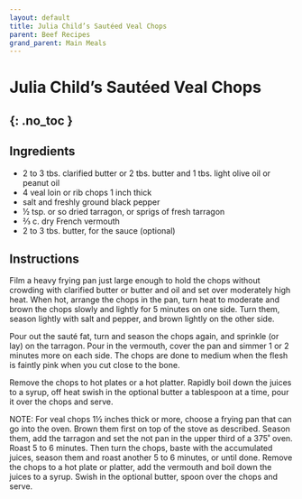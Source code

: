 ```yaml
---
layout: default
title: Julia Child’s Sautéed Veal Chops
parent: Beef Recipes
grand_parent: Main Meals
---
```


# Julia Child’s Sautéed Veal Chops
{: .no_toc }
---

## Ingredients
<ul>
	<li>2 to 3 tbs. clarified butter or 2 tbs. butter and 1 tbs. light olive oil or peanut oil</li>
	<li>4 veal loin or rib chops 1 inch thick</li>
	<li>salt and freshly ground black pepper</li>
	<li>½ tsp. or so dried tarragon, or sprigs of fresh tarragon</li>
	<li>⅔ c. dry French vermouth</li>
	<li>2 to 3 tbs. butter, for the sauce (optional)</li>
</ul>

## Instructions
Film a heavy frying pan just large enough to hold the chops without crowding with clarified butter or butter and oil and set over moderately high heat. When hot, arrange the chops in the pan, turn heat to moderate and brown the chops slowly and lightly for 5 minutes on one side. Turn them, season lightly with salt and pepper, and brown lightly on the other side.

Pour out the sauté fat, turn and season the chops again, and sprinkle (or lay) on the tarragon. Pour in the vermouth, cover the pan and simmer 1 or 2 minutes more on each side. The chops are done to medium when the flesh is faintly pink when you cut close to the bone.

Remove the chops to hot plates or a hot platter. Rapidly boil down the juices to a syrup, off heat swish in the optional butter a tablespoon at a time, pour it over the chops and serve.

NOTE: For veal chops 1½ inches thick or more, choose a frying pan that can go into the oven. Brown them first on top of the stove as described. Season them, add the tarragon and set the not pan in the upper third of a 375˚ oven. Roast 5 to 6 minutes. Then turn the chops, baste with the accumulated juices, season them and roast another 5 to 6 minutes, or until done. Remove the chops to a hot plate or platter, add the vermouth and boil down the juices to a syrup. Swish in the optional butter, spoon over the chops and serve.
